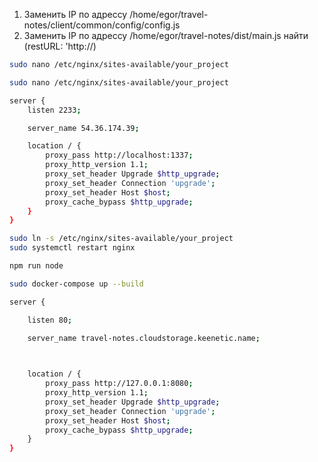 1. Заменить IP по адрессу 
/home/egor/travel-notes/client/common/config/config.js 
2. Заменить IP по адрессу 
/home/egor/travel-notes/dist/main.js 
найти (restURL: 'http://)
```bash
sudo nano /etc/nginx/sites-available/your_project
```
```sh
sudo nano /etc/nginx/sites-available/your_project
```
```bash
server {
    listen 2233;

    server_name 54.36.174.39;

    location / {
        proxy_pass http://localhost:1337;
        proxy_http_version 1.1;
        proxy_set_header Upgrade $http_upgrade;
        proxy_set_header Connection 'upgrade';
        proxy_set_header Host $host;
        proxy_cache_bypass $http_upgrade;
    }
}
```

```sh
sudo ln -s /etc/nginx/sites-available/your_project
sudo systemctl restart nginx

npm run node
```

```bash
sudo docker-compose up --build
```


```bash
server {

    listen 80;

    server_name travel-notes.cloudstorage.keenetic.name;

  

    location / {
        proxy_pass http://127.0.0.1:8080;
        proxy_http_version 1.1;
        proxy_set_header Upgrade $http_upgrade;
        proxy_set_header Connection 'upgrade';
        proxy_set_header Host $host;
        proxy_cache_bypass $http_upgrade;
    }
}
```